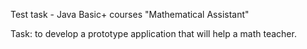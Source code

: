 Test task - Java Basic+ courses
"Mathematical Assistant"

Task: to develop a prototype application that will help a math teacher.
